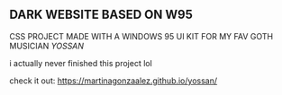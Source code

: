 ## DARK WEBSITE BASED ON W95
CSS PROJECT MADE WITH A WINDOWS 95 UI KIT FOR MY FAV GOTH MUSICIAN *YOSSAN*

i actually never finished this project lol

check it out: https://martinagonzaalez.github.io/yossan/
